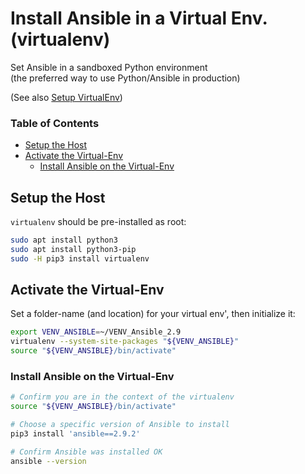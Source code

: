 # Install Ansible in a Virtual Env. (virtualenv) <!-- omit in toc -->

Set Ansible in a sandboxed Python environment\
(the preferred way to use Python/Ansible in production)

(See also [Setup VirtualEnv](./Set_Virtual-Env.md))

### Table of Contents <!-- omit in toc -->
- [Setup the Host](#setup-the-host)
- [Activate the Virtual-Env](#activate-the-virtual-env)
  - [Install Ansible on the Virtual-Env](#install-ansible-on-the-virtual-env)

## Setup the Host

`virtualenv` should be pre-installed as root:

```bash
sudo apt install python3
sudo apt install python3-pip
sudo -H pip3 install virtualenv
```

## Activate the Virtual-Env

Set a folder-name (and location) for your virtual env', then initialize it:

```bash
export VENV_ANSIBLE=~/VENV_Ansible_2.9
virtualenv --system-site-packages "${VENV_ANSIBLE}"
source "${VENV_ANSIBLE}/bin/activate"
```

### Install Ansible on the Virtual-Env

```bash
# Confirm you are in the context of the virtualenv
source "${VENV_ANSIBLE}/bin/activate"

# Choose a specific version of Ansible to install
pip3 install 'ansible==2.9.2'

# Confirm Ansible was installed OK
ansible --version
```
